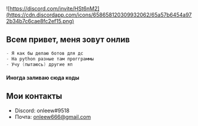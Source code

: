 ![https://discord.com/invite/HSt6nM2](https://cdn.discordapp.com/icons/658658120309932062/65a57b6454a972b34b7c6cae8fc2ef15.png)
## Всем привет, меня зовут онлив
```java
- Я как бы делаю ботов для дс
- На python разные там прогграммы
- Учу (пытаюсь) другие яп
```
#### Иногда заливаю сюда коды
## Мои контакты
- Discord: onleew#9518
- Почта: onleew666@gmail.com

